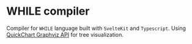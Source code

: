 # WHILE compiler

Compiler for `WHILE` language built with `SvelteKit` and `Typescript`. 
Using [QuickChart Graphviz API](https://quickchart.io/documentation/graphviz-api/) for tree visualization.